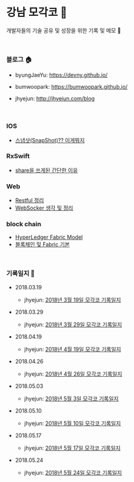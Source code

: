 # 강남 모각코 :city_sunset:
개발자들의 기술 공유 및 성장을 위한 기록 및 메모 :book:

<br>

### 블로그 :house:

- byungJaeYu:
https://devny.github.io/

- bumwoopark: 
https://bumwoopark.github.io/

- jhyejun:
<http://jhyejun.com/blog>

<br>


### IOS 

- [스냅샷(SnapShot)?? 이게뭐지](https://bumwoopark.github.io/blog/2017/06/01/SnapshotView/)


### RxSwift

- [share을 쓰게된 간단한 이유](https://bumwoopark.github.io/blog/2018/03/08/share/)


### Web

- [Restful 정리](https://bumwoopark.github.io/blog/2018/03/13/restful/)
- [WebSocker 생각 및 정리](https://bumwoopark.github.io/blog/2018/03/19/websocket/)


### block chain

- [HyperLedger Fabric Model](https://bumwoopark.github.io/blog/2018/04/02/fabricmodel/)
- [블록체인 및 Fabric 기본](https://bumwoopark.github.io/blog/2018/04/10/FabricBasic/)


<br>


### 기록일지 :memo:
- 2018.03.19
    - jhyejun:
    [2018년 3월 19일 모각코 기록일지](http://jhyejun.com/blog/mogakko-record-journal-1)

- 2018.03.29
    - jhyejun:
    [2018년 3월 29일 모각코 기록일지](http://jhyejun.com/blog/mogakko-record-journal-2)

- 2018.04.19
    - jhyejun:
    [2018년 4월 19일 모각코 기록일지](http://jhyejun.com/blog/mogakko-record-journal-3)

- 2018.04.26
    - jhyejun:
    [2018년 4월 26일 모각코 기록일지](http://jhyejun.com/blog/mogakko-record-journal-4)

- 2018.05.03
    - jhyejun:
    [2018년 5월 3일 모각코 기록일지](http://jhyejun.com/blog/mogakko-record-journal-5)

- 2018.05.10
    - jhyejun:
    [2018년 5월 10일 모각코 기록일지](http://jhyejun.com/blog/mogakko-record-journal-6)

- 2018.05.17
    - jhyejun:
    [2018년 5월 17일 모각코 기록일지](http://jhyejun.com/blog/mogakko-record-journal-7)

- 2018.05.24
    - jhyejun:
    [2018년 5월 24일 모각코 기록일지](http://jhyejun.com/blog/mogakko-record-journal-8)